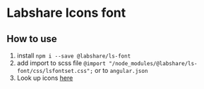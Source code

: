 # Labshare Icons font

## How to use
1. install `npm i --save @labshare/ls-font`
2. add import to scss file `@import "/node_modules/@labshare/ls-font/css/lsfontset.css";` or to `angular.json`
3. Look up icons [here](https://labshare.github.io/ls-font/)
